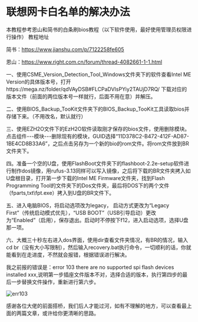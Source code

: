 #  联想网卡白名单的解决办法
本教程参考恩山和简书的白条刷bios教程（以下软件使用，最好使用管理员权限进行操作）
教程地址

简书：https://www.jianshu.com/p/7122258fe605

恩山：https://www.right.com.cn/forum/thread-4082661-1-1.html

一、使用CSME_Version_Detection_Tool_Windows文件夹下的软件查看Intel ME Version的具体版本号，打开https://mega.nz/folder/qdVAyDSB#FLCPaDVIsPYiy2TAUjD7RQ/ 下载对应的版本文件（前面的两位版本号一样就行，后面不用在意）并解压。

二、使用BIOS_Backup_TooKit文件夹下的BIOS_Backup_TooKit工具读取bios并存储下来。（不用改名，默认就行）

三、使用EZH2O文件下的EzH2O软件读取刚才保存的bios文件，使用删除模块。点击组件---模块---删除现有的模块，GUID选择“11D378C2-B472-412F-AD87-1BE4CD8B33A6”，之后点击另存为一个新的bio的rom文件。将rom文件放到BR文件夹下。

四。准备一个空的U盘，使用FlashBoot文件夹下的flashboot-2.2e-setup软件进行制作dos镜像，用rufus-3.13同样可以写入镜像，之后将下载的BR文件夹拷入如U盘根目录，打开第一步下载的Intel ME Firmware文件夹，找到Flash Programming Tool的文件夹下的Dos文件夹，最后将DOS下的两个文件（fparts,txt\fpt.exe）拷入到U盘的BR文件下。

五、进入电脑BIOS，将启动选项改为legacy， 启动方式更改为“Legacy First”（传统启动模式优先），“USB BOOT”（USB引导启动）更改为“Enabled”（启用），保存退出。启动时不停按下f12，进入启动选项，选择U盘那一项。

六、大概三十秒左右进入dos界面，使用dir查看文件夹情况，有BR的情况，输入cd br（没有大小写限制），然后输入recovery.bat执行命令，一切顺利的话，你就能看到在走进度，不然就会报错，根据错误进行解决。


我之前报的错误是：error 103 there are no supported spi flash devices installed xxx,说明第一步插座文件版本不对，选择合适的版本，执行第四步的最后一步替换文件操作，重新进行第六步。

![err103](https://user-images.githubusercontent.com/59567301/160348845-7ff4b405-8fb3-4f08-8865-769d61cf54ea.jpg)


感谢各位大佬的前面搭桥，我们后人才能过河，如有不理解的地方，可以查看最上面的两篇文章，或许给你更清晰的思路。
